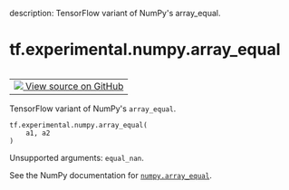 description: TensorFlow variant of NumPy's array_equal.

<div itemscope itemtype="http://developers.google.com/ReferenceObject">
<meta itemprop="name" content="tf.experimental.numpy.array_equal" />
<meta itemprop="path" content="Stable" />
</div>

# tf.experimental.numpy.array_equal

<!-- Insert buttons and diff -->

<table class="tfo-notebook-buttons tfo-api nocontent" align="left">
<td>
  <a target="_blank" href="https://github.com/tensorflow/tensorflow/blob/r2.4/tensorflow/python/ops/numpy_ops/np_math_ops.py#L1025-L1039">
    <img src="https://www.tensorflow.org/images/GitHub-Mark-32px.png" />
    View source on GitHub
  </a>
</td>
</table>



TensorFlow variant of NumPy's `array_equal`.

<pre class="devsite-click-to-copy prettyprint lang-py tfo-signature-link">
<code>tf.experimental.numpy.array_equal(
    a1, a2
)
</code></pre>



<!-- Placeholder for "Used in" -->

Unsupported arguments: `equal_nan`.

See the NumPy documentation for [`numpy.array_equal`](https://numpy.org/doc/1.16/reference/generated/numpy.array_equal.html).
